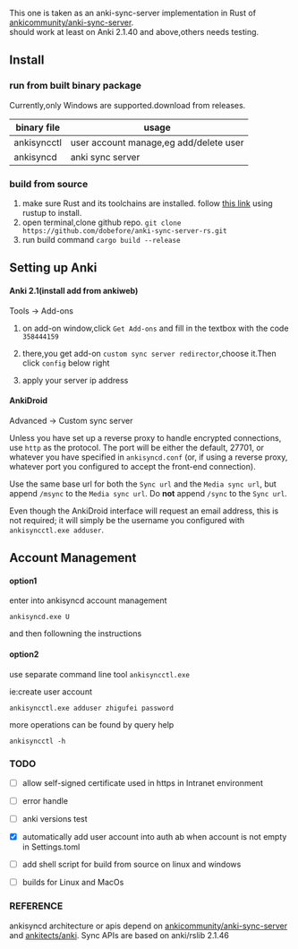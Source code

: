 This one is taken as an anki-sync-server implementation in Rust
of  [ankicommunity/anki-sync-server](https://github.com/ankicommunity/anki-sync-server).
<br>
should work at least on Anki 2.1.40 and above,others needs testing. 

## Install 

### run from built binary package
Currently,only Windows are supported.download from releases.

| binary file | usage                                  |
| ----------- | -------------------------------------- |
| ankisyncctl | user account manage,eg add/delete user |
| ankisyncd   | anki sync server   |



### build from source
1. make sure Rust and its toolchains are installed.
follow [this link](https://www.rust-lang.org/tools/install) using rustup to install.
2. open terminal,clone github repo.
`git clone https://github.com/dobefore/anki-sync-server-rs.git `
3. run build command
`cargo build --release`
## Setting up Anki

#### Anki 2.1(install add from ankiweb)
Tools -> Add-ons

1. on add-on window,click `Get Add-ons` and fill in the textbox with the code  `358444159`

2. there,you get add-on `custom sync server redirector`,choose it.Then click `config`  below right

3. apply your server ip address 

#### AnkiDroid

Advanced → Custom sync server

Unless you have set up a reverse proxy to handle encrypted connections, use `http` as the protocol. The port will be either the default, 27701, or whatever you have specified in `ankisyncd.conf` (or, if using a reverse proxy, whatever port you configured to accept the front-end connection).

Use the same base url for both the `Sync url` and the `Media sync url`, but append `/msync` to the `Media sync url`. Do **not** append `/sync` to the `Sync url`.

Even though the AnkiDroid interface will request an email address, this is not required; it will simply be the username you configured with `ankisyncctl.exe adduser`.

## Account Management

#### option1

enter into ankisyncd account management

`ankisyncd.exe U`

and then followning the instructions

#### option2

use separate command line tool `ankisyncctl.exe` 

ie:create user account

`ankisyncctl.exe adduser zhigufei password`

more operations can be found by query help

`ankisyncctl -h`

### TODO

- [ ] allow self-signed certificate used in https in Intranet environment

- [ ] error handle
- [ ] anki versions test
- [x]  automatically add user account into auth ab when account
  is not empty in Settings.toml
- [ ]  add shell script for  build from source on linux and windows
- [ ]  builds for Linux and MacOs

### REFERENCE
ankisyncd architecture or apis depend on [ankicommunity/anki-sync-server](https://github.com/ankicommunity/anki-sync-server) and
[ankitects/anki](https://github.com/ankitects/anki).
Sync APIs are based on anki/rslib 2.1.46